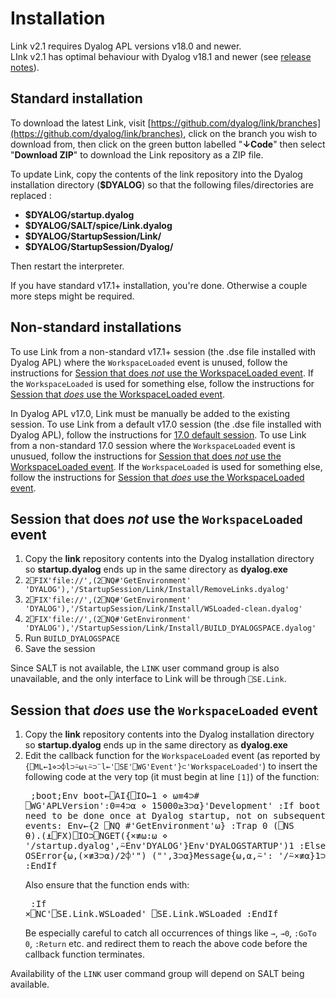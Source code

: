 # Installation

Link v2.1 requires Dyalog APL versions v18.0 and newer. \
LInk v2.1 has optimal behaviour with Dyalog v18.1 and newer (see [release notes](ReleaseNotes.md)).

## Standard installation ##

To download the latest Link, visit [https://github.com/dyalog/link/branches](https://github.com/dyalog/link/branches), click on the branch you wish to download from, then click on the green button labelled "**↓Code**" then select "**Download ZIP**" to download the Link repository as a ZIP file.

To update Link, copy the contents of the link repository into the Dyalog installation directory (**$DYALOG**) so that the following files/directories are replaced :
* **$DYALOG/startup.dyalog** 
* **$DYALOG/SALT/spice/Link.dyalog** 
* **$DYALOG/StartupSession/Link/** 
* **$DYALOG/StartupSession/Dyalog/** 

Then restart the interpreter.

If you have standard v17.1+ installation, you're done. Otherwise a couple more steps might be required.



## Non-standard installations

To use Link from a non-standard v17.1+ session (the .dse file installed with Dyalog APL) where the `WorkspaceLoaded` event is unused, follow the instructions for [Session that does *not* use the WorkspaceLoaded event](#session-that-does-not-use-the-workspaceloaded-event). If the `WorkspaceLoaded` is used for something else, follow the instructions for [Session that *does* use the WorkspaceLoaded event](#session-that-does-use-the-workspaceloaded-event).

In Dyalog APL v17.0, Link must be manually be added to the existing session. To use Link from a default v17.0 session (the .dse file installed with Dyalog APL), follow the instructions for [17.0 default session](#170-default-session). To use Link from a non-standard 17.0 session where the `WorkspaceLoaded` event is unusued, follow the instructions for [Session that does *not* use the WorkspaceLoaded event](#session-that-does-not-use-the-workspaceloaded-event). If the `WorkspaceLoaded` is used for something else, follow the instructions for [Session that *does* use the WorkspaceLoaded event](#session-that-does-use-the-workspaceloaded-event).


## Session that does *not* use the `WorkspaceLoaded` event

1. Copy the **link** repository contents into the Dyalog installation directory so **startup.dyalog** ends up in the same directory as **dyalog.exe**
1. `2⎕FIX'file://',(2⎕NQ#'GetEnvironment' 'DYALOG'),'/StartupSession/Link/Install/RemoveLinks.dyalog'`
1. `2⎕FIX'file://',(2⎕NQ#'GetEnvironment' 'DYALOG'),'/StartupSession/Link/Install/WSLoaded-clean.dyalog'`
1. `2⎕FIX'file://',(2⎕NQ#'GetEnvironment' 'DYALOG'),'/StartupSession/Link/Install/BUILD_DYALOGSPACE.dyalog'`
1. Run `BUILD_DYALOGSPACE`
1. Save the session

Since SALT is not available, the `LINK` user command group is also unavailable, and the only interface to Link will be through `⎕SE.Link`.



## Session that *does* use the `WorkspaceLoaded` event

1. Copy the **link** repository contents into the Dyalog installation directory so **startup.dyalog** ends up in the same directory as **dyalog.exe**
1. Edit the callback function for the `WorkspaceLoaded` event (as reported by `{⎕ML←1⋄⊃⌽l⊃⍨⍵⍳⍨⊃¨l←'⎕SE'⎕WG'Event'}⊂'WorkspaceLoaded'`) to insert the following code at the very top (it must begin at line `[1]`) of the function:<pre>
 ;boot;Env
 boot←⎕AI{⎕IO←1 ⋄ ⍵≡4⊃# ⎕WG'APLVersion':0=4⊃⍺ ⋄ 15000≥3⊃⍺}'Development'
 :If boot ⍝ These things need to be done once at Dyalog startup, not on subsequent WSLoaded events:
     Env←{2 ⎕NQ #'GetEnvironment'⍵}
     :Trap 0
         (⎕NS ⍬).(⍎⎕FX)⎕IO⊃⎕NGET({×≢⍵:⍵ ⋄ '/startup.dyalog',⍨Env'DYALOG'}Env'DYALOGSTARTUP')1
     :Else
         ⎕DMX.{⎕IO←1 ⋄ OSError{⍵,(×≢3⊃⍺)/2⌽'") ("',3⊃⍺}Message{⍵,⍺,⍨': '/⍨×≢⍺}1⊃DM}⍬
     :EndTrap
 :EndIf</pre>Also ensure that the function ends with:<pre>
 :If ×⎕NC'⎕SE.Link.WSLoaded'
     ⎕SE.Link.WSLoaded
 :EndIf</pre>Be especially careful to catch all occurrences of things like `→`, `→0`, `:GoTo 0`, `:Return` etc. and redirect them to reach the above code before the callback function terminates.

Availability of the `LINK` user command group will depend on SALT being available.

